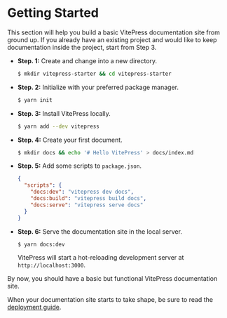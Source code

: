 # Getting Started

This section will help you build a basic VitePress documentation site from ground up. If you already have an existing project and would like to keep documentation inside the project, start from Step 3.

- **Step. 1:** Create and change into a new directory.

  ```bash
  $ mkdir vitepress-starter && cd vitepress-starter
  ```

- **Step. 2:** Initialize with your preferred package manager.

  ```bash
  $ yarn init
  ```

- **Step. 3:** Install VitePress locally.

  ```bash
  $ yarn add --dev vitepress
  ```

- **Step. 4:** Create your first document.

  ```bash
  $ mkdir docs && echo '# Hello VitePress' > docs/index.md
  ```

- **Step. 5:** Add some scripts to `package.json`.

  ```json
  {
    "scripts": {
      "docs:dev": "vitepress dev docs",
      "docs:build": "vitepress build docs",
      "docs:serve": "vitepress serve docs"
    }
  }
  ```

- **Step. 6:** Serve the documentation site in the local server.

  ```bash
  $ yarn docs:dev
  ```

  VitePress will start a hot-reloading development server at `http://localhost:3000`.

By now, you should have a basic but functional VitePress documentation site.

When your documentation site starts to take shape, be sure to read the [deployment guide](./deploy).
